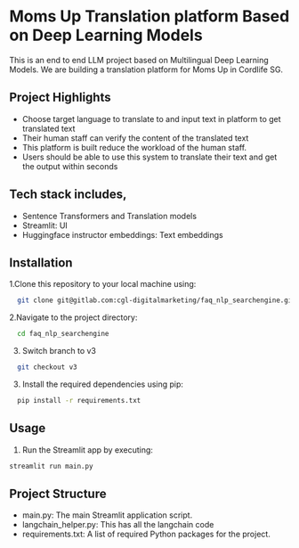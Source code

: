 
# Moms Up Translation platform Based on Deep Learning Models  

This is an end to end LLM project based on Multilingual Deep Learning Models. We are building a translation platform for Moms Up in Cordlife SG.

## Project Highlights

- Choose target language to translate to and input text in platform to get translated text
- Their human staff can verify the content of the translated text
- This platform is built reduce the workload of the human staff.
- Users should be able to use this system to translate their text and get the output within seconds

## Tech stack includes,
  - Sentence Transformers and Translation models
  - Streamlit: UI
  - Huggingface instructor embeddings: Text embeddings

## Installation

1.Clone this repository to your local machine using:

```bash
  git clone git@gitlab.com:cgl-digitalmarketing/faq_nlp_searchengine.git
```
2.Navigate to the project directory:

```bash
  cd faq_nlp_searchengine
```
3. Switch branch to v3

```bash
  git checkout v3
```
3. Install the required dependencies using pip:

```bash
  pip install -r requirements.txt
```

## Usage

1. Run the Streamlit app by executing:
```bash
streamlit run main.py

```

## Project Structure

- main.py: The main Streamlit application script.
- langchain_helper.py: This has all the langchain code
- requirements.txt: A list of required Python packages for the project.